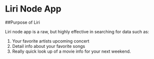 # Liri Node App

##Purpose of Liri

Liri node app is a raw, but highly effective in searching for data such as:
1. Your favorite artists upcoming concert
1. Detail info about your favorite songs
1. Really quick look up of a movie info for your next weekend.

